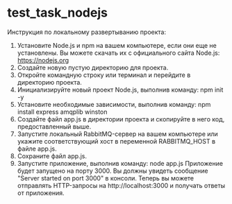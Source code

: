 # test_task_nodejs
Инструкция по локальному развертыванию проекта:
1. Установите Node.js и npm на вашем компьютере, если они еще не установлены. Вы можете скачать их с официального сайта Node.js: https://nodejs.org
2. Создайте новую пустую директорию для проекта.
3. Откройте командную строку или терминал и перейдите в директорию проекта.
4. Инициализируйте новый проект Node.js, выполнив команду:
   npm init -y
5. Установите необходимые зависимости, выполнив команду:
   npm install express amqplib winston
6. Создайте файл app.js в директории проекта и скопируйте в него код, предоставленный выше.
7. Запустите локальный RabbitMQ-сервер на вашем компьютере или укажите соответствующий хост в переменной RABBITMQ_HOST в файле app.js.
8. Сохраните файл app.js.
9. Запустите приложение, выполнив команду:
   node app.js
Приложение будет запущено на порту 3000. Вы должны увидеть сообщение "Server started on port 3000" в консоли.
Теперь вы можете отправлять HTTP-запросы на http://localhost:3000 и получать ответы от приложения.
